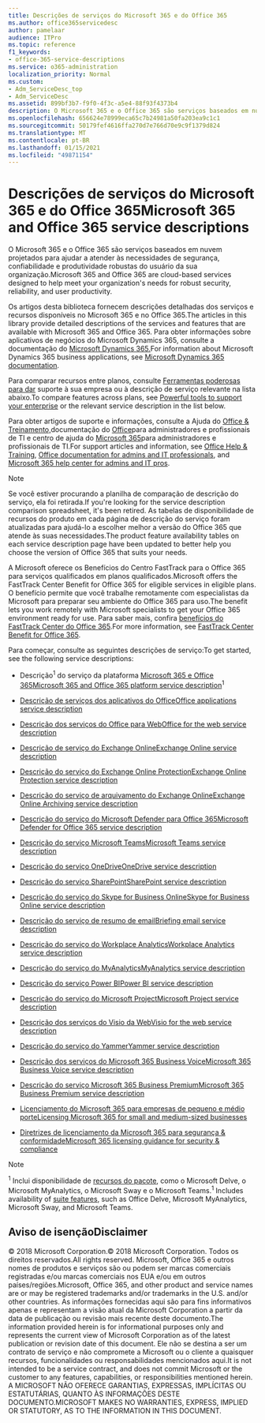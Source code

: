 ```yaml
---
title: Descrições de serviços do Microsoft 365 e do Office 365
ms.author: office365servicedesc
author: pamelaar
audience: ITPro
ms.topic: reference
f1_keywords:
- office-365-service-descriptions
ms.service: o365-administration
localization_priority: Normal
ms.custom:
- Adm_ServiceDesc_top
- Adm_ServiceDesc
ms.assetid: 899bf3b7-f9f0-4f3c-a5e4-88f93f4373b4
description: O Microsoft 365 e o Office 365 são serviços baseados em nuvem projetados para ajudar a atender às necessidades de segurança, confiabilidade e produtividade robustas do usuário da sua organização.
ms.openlocfilehash: 656624e78999eca65c7b24981a50fa203ea9c1c1
ms.sourcegitcommit: 50179fef4616ffa270d7e766d70e9c9f1379d824
ms.translationtype: MT
ms.contentlocale: pt-BR
ms.lasthandoff: 01/15/2021
ms.locfileid: "49871154"
---
```

# <a name="microsoft-365-and-office-365-service-descriptions"></a><span data-ttu-id="d0dcb-103">Descrições de serviços do Microsoft 365 e do Office 365</span><span class="sxs-lookup"><span data-stu-id="d0dcb-103">Microsoft 365 and Office 365 service descriptions</span></span> 

<span data-ttu-id="d0dcb-104">O Microsoft 365 e o Office 365 são serviços baseados em nuvem projetados para ajudar a atender às necessidades de segurança, confiabilidade e produtividade robustas do usuário da sua organização.</span><span class="sxs-lookup"><span data-stu-id="d0dcb-104">Microsoft 365 and Office 365 are cloud-based services designed to help meet your organization's needs for robust security, reliability, and user productivity.</span></span> 
  
<span data-ttu-id="d0dcb-105">Os artigos desta biblioteca fornecem descrições detalhadas dos serviços e recursos disponíveis no Microsoft 365 e no Office 365.</span><span class="sxs-lookup"><span data-stu-id="d0dcb-105">The articles in this library provide detailed descriptions of the services and features that are available with Microsoft 365 and Office 365.</span></span> <span data-ttu-id="d0dcb-106">Para obter informações sobre aplicativos de negócios do Microsoft Dynamics 365, consulte a documentação do [Microsoft Dynamics 365.](https://docs.microsoft.com/dynamics365/)</span><span class="sxs-lookup"><span data-stu-id="d0dcb-106">For information about Microsoft Dynamics 365 business applications, see [Microsoft Dynamics 365 documentation](https://docs.microsoft.com/dynamics365/).</span></span>

<span data-ttu-id="d0dcb-107">Para comparar recursos entre planos, consulte [Ferramentas poderosas para dar](https://go.microsoft.com/fwlink/?LinkID=799177&amp;clcid=0x409) suporte à sua empresa ou à descrição de serviço relevante na lista abaixo.</span><span class="sxs-lookup"><span data-stu-id="d0dcb-107">To compare features across plans, see [Powerful tools to support your enterprise](https://go.microsoft.com/fwlink/?LinkID=799177&amp;clcid=0x409) or the relevant service description in the list below.</span></span> 
  
<span data-ttu-id="d0dcb-108">Para obter artigos de suporte e informações, consulte a Ajuda do [Office & Treinamento,](https://support.office.com/)documentação do [Office](https://docs.microsoft.com/office/)para administradores e profissionais de TI e centro de ajuda do [Microsoft 365](https://docs.microsoft.com/microsoft-365/)para administradores e profissionais de TI.</span><span class="sxs-lookup"><span data-stu-id="d0dcb-108">For support articles and information, see [Office Help & Training](https://support.office.com/), [Office documentation for admins and IT professionals](https://docs.microsoft.com/office/), and [Microsoft 365 help center for admins and IT pros](https://docs.microsoft.com/microsoft-365/).</span></span>
  
> [!NOTE]
> <span data-ttu-id="d0dcb-109">Se você estiver procurando a planilha de comparação de descrição do serviço, ela foi retirada.</span><span class="sxs-lookup"><span data-stu-id="d0dcb-109">If you're looking for the service description comparison spreadsheet, it's been retired.</span></span> <span data-ttu-id="d0dcb-110">As tabelas de disponibilidade de recursos do produto em cada página de descrição do serviço foram atualizadas para ajudá-lo a escolher melhor a versão do Office 365 que atende às suas necessidades.</span><span class="sxs-lookup"><span data-stu-id="d0dcb-110">The product feature availability tables on each service description page have been updated to better help you choose the version of Office 365 that suits your needs.</span></span> 
  
<span data-ttu-id="d0dcb-111">A Microsoft oferece os Benefícios do Centro FastTrack para o Office 365 para serviços qualificados em planos qualificados.</span><span class="sxs-lookup"><span data-stu-id="d0dcb-111">Microsoft offers the FastTrack Center Benefit for Office 365 for eligible services in eligible plans.</span></span> <span data-ttu-id="d0dcb-112">O benefício permite que você trabalhe remotamente com especialistas da Microsoft para preparar seu ambiente do Office 365 para uso.</span><span class="sxs-lookup"><span data-stu-id="d0dcb-112">The benefit lets you work remotely with Microsoft specialists to get your Office 365 environment ready for use.</span></span> <span data-ttu-id="d0dcb-113">Para saber mais, confira [benefícios do FastTrack Center do Office 365](https://docs.microsoft.com/fasttrack/O365-fasttrack-benefit-for-office-365).</span><span class="sxs-lookup"><span data-stu-id="d0dcb-113">For more information, see [FastTrack Center Benefit for Office 365](https://docs.microsoft.com/fasttrack/O365-fasttrack-benefit-for-office-365).</span></span>
  
<span data-ttu-id="d0dcb-114">Para começar, consulte as seguintes descrições de serviço:</span><span class="sxs-lookup"><span data-stu-id="d0dcb-114">To get started, see the following service descriptions:</span></span>
  
- <span data-ttu-id="d0dcb-115">Descrição<sup>1</sup> do serviço da plataforma [Microsoft 365 e Office 365](office-365-platform-service-description/office-365-platform-service-description.md)</span><span class="sxs-lookup"><span data-stu-id="d0dcb-115">[Microsoft 365 and Office 365 platform service description](office-365-platform-service-description/office-365-platform-service-description.md)<sup>1</sup></span></span>

- [<span data-ttu-id="d0dcb-116">Descrição de serviços dos aplicativos do Office</span><span class="sxs-lookup"><span data-stu-id="d0dcb-116">Office applications service description</span></span>](office-applications-service-description/office-applications-service-description.md)

- [<span data-ttu-id="d0dcb-117">Descrição dos serviços do Office para Web</span><span class="sxs-lookup"><span data-stu-id="d0dcb-117">Office for the web service description</span></span>](office-online-service-description/office-online-service-description.md)

- [<span data-ttu-id="d0dcb-118">Descrição de serviço do Exchange Online</span><span class="sxs-lookup"><span data-stu-id="d0dcb-118">Exchange Online service description</span></span>](exchange-online-service-description/exchange-online-service-description.md)

- [<span data-ttu-id="d0dcb-119">Descrição do serviço do Exchange Online Protection</span><span class="sxs-lookup"><span data-stu-id="d0dcb-119">Exchange Online Protection service description</span></span>](exchange-online-protection-service-description/exchange-online-protection-service-description.md)

- [<span data-ttu-id="d0dcb-120">Descrição do serviço de arquivamento do Exchange Online</span><span class="sxs-lookup"><span data-stu-id="d0dcb-120">Exchange Online Archiving service description</span></span>](exchange-online-archiving-service-description/exchange-online-archiving-service-description.md)

- [<span data-ttu-id="d0dcb-121">Descrição do serviço do Microsoft Defender para Office 365</span><span class="sxs-lookup"><span data-stu-id="d0dcb-121">Microsoft Defender for Office 365 service description</span></span>](office-365-advanced-threat-protection-service-description.md)

- [<span data-ttu-id="d0dcb-122">Descrição do serviço Microsoft Teams</span><span class="sxs-lookup"><span data-stu-id="d0dcb-122">Microsoft Teams service description</span></span>](teams-service-description.md)

- [<span data-ttu-id="d0dcb-123">Descrição do serviço OneDrive</span><span class="sxs-lookup"><span data-stu-id="d0dcb-123">OneDrive service description</span></span>](onedrive-for-business-service-description.md)

- [<span data-ttu-id="d0dcb-124">Descrição do serviço SharePoint</span><span class="sxs-lookup"><span data-stu-id="d0dcb-124">SharePoint service description</span></span>](sharepoint-online-service-description/sharepoint-online-service-description.md)

- [<span data-ttu-id="d0dcb-125">Descrição do serviço do Skype for Business Online</span><span class="sxs-lookup"><span data-stu-id="d0dcb-125">Skype for Business Online service description</span></span>](skype-for-business-online-service-description/skype-for-business-online-service-description.md)

- [<span data-ttu-id="d0dcb-126">Descrição do serviço de resumo de email</span><span class="sxs-lookup"><span data-stu-id="d0dcb-126">Briefing email service description</span></span>](briefing-service-description.md)

- [<span data-ttu-id="d0dcb-127">Descrição do serviço do Workplace Analytics</span><span class="sxs-lookup"><span data-stu-id="d0dcb-127">Workplace Analytics service description</span></span>](workplace-analytics-service-description.md)

- [<span data-ttu-id="d0dcb-128">Descrição do serviço do MyAnalytics</span><span class="sxs-lookup"><span data-stu-id="d0dcb-128">MyAnalytics service description</span></span>](mya-service-description.md)

- [<span data-ttu-id="d0dcb-129">Descrição do serviço Power BI</span><span class="sxs-lookup"><span data-stu-id="d0dcb-129">Power BI service description</span></span>](power-bi-service-description.md)

- [<span data-ttu-id="d0dcb-130">Descrição do serviço do Microsoft Project</span><span class="sxs-lookup"><span data-stu-id="d0dcb-130">Microsoft Project service description</span></span>](project-online-service-description/project-online-service-description.md)

- [<span data-ttu-id="d0dcb-131">Descrição dos serviços do Visio da Web</span><span class="sxs-lookup"><span data-stu-id="d0dcb-131">Visio for the web service description</span></span>](visio-online-service-description/visio-online-service-description.md)

- [<span data-ttu-id="d0dcb-132">Descrição do serviço do Yammer</span><span class="sxs-lookup"><span data-stu-id="d0dcb-132">Yammer service description</span></span>](yammer-service-description/yammer-service-description.md)

- [<span data-ttu-id="d0dcb-133">Descrição dos serviços do Microsoft 365 Business Voice</span><span class="sxs-lookup"><span data-stu-id="d0dcb-133">Microsoft 365 Business Voice service description</span></span>](microsoft-365-business-voice-service-description.md)

- [<span data-ttu-id="d0dcb-134">Descrição do serviço Microsoft 365 Business Premium</span><span class="sxs-lookup"><span data-stu-id="d0dcb-134">Microsoft 365 Business Premium service description</span></span>](microsoft-365-service-descriptions/microsoft-365-business-service-description.md)

- [<span data-ttu-id="d0dcb-135">Licenciamento do Microsoft 365 para empresas de pequeno e médio porte</span><span class="sxs-lookup"><span data-stu-id="d0dcb-135">Licensing Microsoft 365 for small and medium-sized businesses</span></span>](microsoft-365-service-descriptions/licensing-microsoft-365-in-smb.md)

- [<span data-ttu-id="d0dcb-136">Diretrizes de licenciamento da Microsoft 365 para segurança & conformidade</span><span class="sxs-lookup"><span data-stu-id="d0dcb-136">Microsoft 365 licensing guidance for security & compliance</span></span>](microsoft-365-service-descriptions/microsoft-365-tenantlevel-services-licensing-guidance/microsoft-365-security-compliance-licensing-guidance.md)


> [!NOTE]
> <span data-ttu-id="d0dcb-137"><sup>1</sup> Inclui disponibilidade de [recursos do pacote](https://docs.microsoft.com/office365/servicedescriptions/office-365-platform-service-description/office-365-suite-features), como o Microsoft Delve, o Microsoft MyAnalytics, o Microsoft Sway e o Microsoft Teams.</span><span class="sxs-lookup"><span data-stu-id="d0dcb-137"><sup>1</sup> Includes availability of [suite features](https://docs.microsoft.com/office365/servicedescriptions/office-365-platform-service-description/office-365-suite-features), such as Office Delve, Microsoft MyAnalytics, Microsoft Sway, and Microsoft Teams.</span></span>
  
## <a name="disclaimer"></a><span data-ttu-id="d0dcb-138">Aviso de isenção</span><span class="sxs-lookup"><span data-stu-id="d0dcb-138">Disclaimer</span></span>

<span data-ttu-id="d0dcb-139">&copy; 2018 Microsoft Corporation.</span><span class="sxs-lookup"><span data-stu-id="d0dcb-139">&copy; 2018 Microsoft Corporation.</span></span> <span data-ttu-id="d0dcb-140">Todos os direitos reservados.</span><span class="sxs-lookup"><span data-stu-id="d0dcb-140">All rights reserved.</span></span> <span data-ttu-id="d0dcb-141">Microsoft, Office 365 e outros nomes de produtos e serviços são ou podem ser marcas comerciais registradas e/ou marcas comerciais nos EUA e/ou em outros países/regiões.</span><span class="sxs-lookup"><span data-stu-id="d0dcb-141">Microsoft, Office 365, and other product and service names are or may be registered trademarks and/or trademarks in the U.S. and/or other countries.</span></span> <span data-ttu-id="d0dcb-142">As informações fornecidas aqui são para fins informativos apenas e representam a visão atual da Microsoft Corporation a partir da data de publicação ou revisão mais recente deste documento.</span><span class="sxs-lookup"><span data-stu-id="d0dcb-142">The information provided herein is for informational purposes only and represents the current view of Microsoft Corporation as of the latest publication or revision date of this document.</span></span> <span data-ttu-id="d0dcb-143">Ele não se destina a ser um contrato de serviço e não compromete a Microsoft ou o cliente a quaisquer recursos, funcionalidades ou responsabilidades mencionados aqui.</span><span class="sxs-lookup"><span data-stu-id="d0dcb-143">It is not intended to be a service contract, and does not commit Microsoft or the customer to any features, capabilities, or responsibilities mentioned herein.</span></span> <span data-ttu-id="d0dcb-144">A MICROSOFT NÃO OFERECE GARANTIAS, EXPRESSAS, IMPLÍCITAS OU ESTATUTÁRIAS, QUANTO ÀS INFORMAÇÕES DESTE DOCUMENTO.</span><span class="sxs-lookup"><span data-stu-id="d0dcb-144">MICROSOFT MAKES NO WARRANTIES, EXPRESS, IMPLIED OR STATUTORY, AS TO THE INFORMATION IN THIS DOCUMENT.</span></span>
 